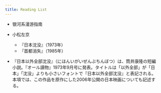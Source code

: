 ```yaml
---
title: Reading List
---
```


- 银河系漫游指南

- 小松左京
  - 『日本沈没』（1973年）
  - 『首都消失』（1985年）
- 『日本以外全部沈没』（にほんいがいぜんぶちんぼつ）は、筒井康隆の短編
  小説。『オール讀物』1973年9月号に発表。タイトルは「以外全部」が「日
  本」「沈没」よりも小さいフォントで『日本以外全部沈没』と表記される。
  本項では、この作品を原作にした2006年公開の日本映画についても記述する。

